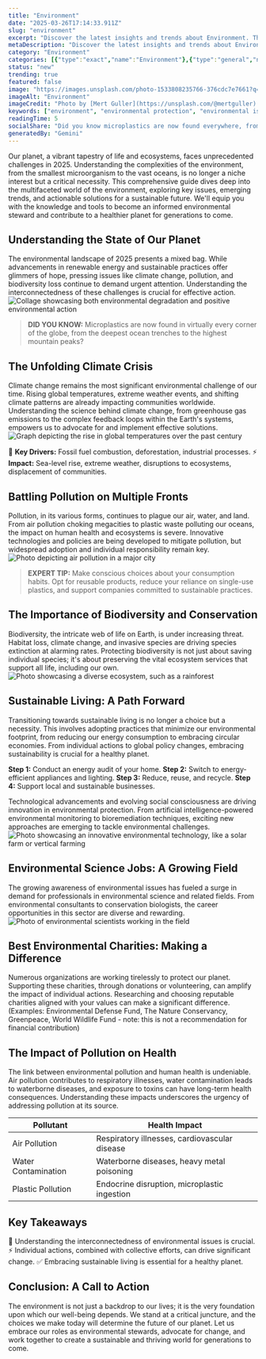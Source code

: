 ```yaml
---
title: "Environment"
date: "2025-03-26T17:14:33.911Z"
slug: "environment"
excerpt: "Discover the latest insights and trends about Environment. This comprehensive guide covers everything you need to know about Environment in 2025."
metaDescription: "Discover the latest insights and trends about Environment. This comprehensive guide covers everything you need to know about Environment in 2025."
category: "Environment"
categories: [{"type":"exact","name":"Environment"},{"type":"general","name":"Science"},{"type":"medium","name":"Earth Science"},{"type":"specific","name":"Climate Change"},{"type":"niche","name":"Carbon Capture"}]
status: "new"
trending: true
featured: false
image: "https://images.unsplash.com/photo-1533808235766-376cdc7e7661?q=85&w=1200&fit=max&fm=webp&auto=compress"
imageAlt: "Environment"
imageCredit: "Photo by [Mert Guller](https://unsplash.com/@mertguller) on Unsplash"
keywords: ["environment", "environmental protection", "environmental issues", "climate change", "pollution", "sustainable living", "eco-friendly products", "environmental science jobs", "best environmental charities", "impact of pollution on health"]
readingTime: 5
socialShare: "Did you know microplastics are now found everywhere, from the deepest oceans to the highest mountains?  It's time to rethink our relationship with plastic."
generatedBy: "Gemini"
---
```


Our planet, a vibrant tapestry of life and ecosystems, faces unprecedented challenges in 2025.  Understanding the complexities of the environment, from the smallest microorganism to the vast oceans, is no longer a niche interest but a critical necessity. This comprehensive guide dives deep into the multifaceted world of the environment, exploring key issues, emerging trends, and actionable solutions for a sustainable future.  We'll equip you with the knowledge and tools to become an informed environmental steward and contribute to a healthier planet for generations to come.

## Understanding the State of Our Planet

The environmental landscape of 2025 presents a mixed bag. While advancements in renewable energy and sustainable practices offer glimmers of hope, pressing issues like climate change, pollution, and biodiversity loss continue to demand urgent attention. Understanding the interconnectedness of these challenges is crucial for effective action.  ![Collage showcasing both environmental degradation and positive environmental action](https://images.unsplash.com/photo-1416169607655-0c2b3ce2e1cc?q=85&w=1200&fit=max&fm=webp&auto=compress)

> **DID YOU KNOW:**  Microplastics are now found in virtually every corner of the globe, from the deepest ocean trenches to the highest mountain peaks?

## The Unfolding Climate Crisis

Climate change remains the most significant environmental challenge of our time.  Rising global temperatures, extreme weather events, and shifting climate patterns are already impacting communities worldwide.  Understanding the science behind climate change, from greenhouse gas emissions to the complex feedback loops within the Earth's systems, empowers us to advocate for and implement effective solutions. ![Graph depicting the rise in global temperatures over the past century](https://images.unsplash.com/photo-1498925008800-019c7d59d903?q=85&w=1200&fit=max&fm=webp&auto=compress)

🔑 **Key Drivers:**  Fossil fuel combustion, deforestation, industrial processes.
⚡ **Impact:** Sea-level rise, extreme weather, disruptions to ecosystems, displacement of communities.

## Battling Pollution on Multiple Fronts

Pollution, in its various forms, continues to plague our air, water, and land. From air pollution choking megacities to plastic waste polluting our oceans, the impact on human health and ecosystems is severe.  Innovative technologies and policies are being developed to mitigate pollution, but widespread adoption and individual responsibility remain key. ![Photo depicting air pollution in a major city](https://images.unsplash.com/photo-1466611653911-95081537e5b7?q=85&w=1200&fit=max&fm=webp&auto=compress)

> **EXPERT TIP:**  Make conscious choices about your consumption habits. Opt for reusable products, reduce your reliance on single-use plastics, and support companies committed to sustainable practices.

## The Importance of Biodiversity and Conservation

Biodiversity, the intricate web of life on Earth, is under increasing threat.  Habitat loss, climate change, and invasive species are driving species extinction at alarming rates.  Protecting biodiversity is not just about saving individual species; it's about preserving the vital ecosystem services that support all life, including our own. ![Photo showcasing a diverse ecosystem, such as a rainforest](https://images.unsplash.com/photo-1421789665209-c9b2a435e3dc?q=85&w=1200&fit=max&fm=webp&auto=compress)

## Sustainable Living:  A Path Forward

Transitioning towards sustainable living is no longer a choice but a necessity.  This involves adopting practices that minimize our environmental footprint, from reducing our energy consumption to embracing circular economies.  From individual actions to global policy changes, embracing sustainability is crucial for a healthy planet.

**Step 1:**  Conduct an energy audit of your home.
**Step 2:**  Switch to energy-efficient appliances and lighting.
**Step 3:**  Reduce, reuse, and recycle.
**Step 4:**  Support local and sustainable businesses.



Technological advancements and evolving social consciousness are driving innovation in environmental protection.  From artificial intelligence-powered environmental monitoring to bioremediation techniques, exciting new approaches are emerging to tackle environmental challenges. ![Photo showcasing an innovative environmental technology, like a solar farm or vertical farming](https://images.unsplash.com/photo-1533808235766-376cdc7e7661?q=85&w=1200&fit=max&fm=webp&auto=compress)

## Environmental Science Jobs: A Growing Field

The growing awareness of environmental issues has fueled a surge in demand for professionals in environmental science and related fields.  From environmental consultants to conservation biologists, the career opportunities in this sector are diverse and rewarding.  ![Photo of environmental scientists working in the field](https://images.unsplash.com/photo-1502472584811-0a2f2feb8968?q=85&w=1200&fit=max&fm=webp&auto=compress)

## Best Environmental Charities: Making a Difference

Numerous organizations are working tirelessly to protect our planet. Supporting these charities, through donations or volunteering, can amplify the impact of individual actions.  Researching and choosing reputable charities aligned with your values can make a significant difference.  (Examples:  Environmental Defense Fund, The Nature Conservancy, Greenpeace, World Wildlife Fund - note: this is not a recommendation for financial contribution)

## The Impact of Pollution on Health

The link between environmental pollution and human health is undeniable. Air pollution contributes to respiratory illnesses, water contamination leads to waterborne diseases, and exposure to toxins can have long-term health consequences.  Understanding these impacts underscores the urgency of addressing pollution at its source.

| Pollutant | Health Impact |
|---|---|
| Air Pollution | Respiratory illnesses, cardiovascular disease |
| Water Contamination | Waterborne diseases, heavy metal poisoning |
| Plastic Pollution | Endocrine disruption, microplastic ingestion |

## Key Takeaways

🔑 Understanding the interconnectedness of environmental issues is crucial.
⚡ Individual actions, combined with collective efforts, can drive significant change.
✅ Embracing sustainable living is essential for a healthy planet.

## Conclusion:  A Call to Action

The environment is not just a backdrop to our lives; it is the very foundation upon which our well-being depends.  We stand at a critical juncture, and the choices we make today will determine the future of our planet.  Let us embrace our roles as environmental stewards, advocate for change, and work together to create a sustainable and thriving world for generations to come.

